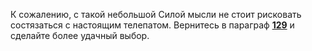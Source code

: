К сожалению, с такой небольшой Силой мысли не стоит рисковать состязаться с настоящим телепатом. Вернитесь в параграф [**129**](#n_129) и сделайте более удачный выбор.

